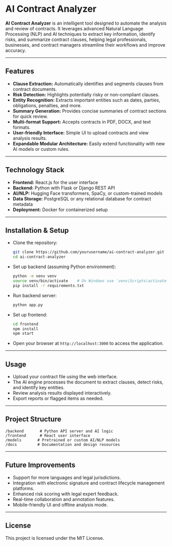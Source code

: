 # AI Contract Analyzer

**AI Contract Analyzer** is an intelligent tool designed to automate the analysis and review of contracts. It leverages advanced Natural Language Processing (NLP) and AI techniques to extract key information, identify risks, and summarize contract clauses, helping legal professionals, businesses, and contract managers streamline their workflows and improve accuracy.

---

## Features

- **Clause Extraction:** Automatically identifies and segments clauses from contract documents.
- **Risk Detection:** Highlights potentially risky or non-compliant clauses.
- **Entity Recognition:** Extracts important entities such as dates, parties, obligations, penalties, and more.
- **Summary Generation:** Provides concise summaries of contract sections for quick review.
- **Multi-format Support:** Accepts contracts in PDF, DOCX, and text formats.
- **User-friendly Interface:** Simple UI to upload contracts and view analysis results.
- **Expandable Modular Architecture:** Easily extend functionality with new AI models or custom rules.

---

## Technology Stack

- **Frontend:** React.js for the user interface
- **Backend:** Python with Flask or Django REST API
- **AI/NLP:** Hugging Face transformers, SpaCy, or custom-trained models
- **Data Storage:** PostgreSQL or any relational database for contract metadata
- **Deployment:** Docker for containerized setup

---

## Installation & Setup

- Clone the repository:

  ```bash
  git clone https://github.com/yourusername/ai-contract-analyzer.git
  cd ai-contract-analyzer
  ```

- Set up backend (assuming Python environment):

  ```bash
  python -m venv venv
  source venv/bin/activate    # On Windows use `venv\Scripts\activate`
  pip install -r requirements.txt
  ```

- Run backend server:

  ```bash
  python app.py
  ```

- Set up frontend:

  ```bash
  cd frontend
  npm install
  npm start
  ```

- Open your browser at `http://localhost:3000` to access the application.

---

## Usage

- Upload your contract file using the web interface.
- The AI engine processes the document to extract clauses, detect risks, and identify key entities.
- Review analysis results displayed interactively.
- Export reports or flagged items as needed.

---

## Project Structure

```
/backend       # Python API server and AI logic
/frontend      # React user interface
/models       # Pretrained or custom AI/NLP models
/docs         # Documentation and design resources
```

---

## Future Improvements

- Support for more languages and legal jurisdictions.
- Integration with electronic signature and contract lifecycle management platforms.
- Enhanced risk scoring with legal expert feedback.
- Real-time collaboration and annotation features.
- Mobile-friendly UI and offline analysis mode.

---

## License

This project is licensed under the MIT License.
